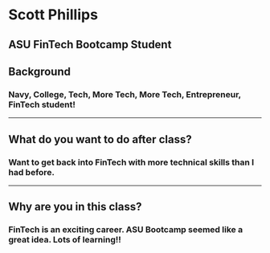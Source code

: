# Scott Phillips
## ASU FinTech Bootcamp Student  

## Background
### Navy, College, Tech, More Tech, More Tech, Entrepreneur, FinTech student!
---
## What do you want to do after class?
### Want to get back into FinTech with more technical skills than I had before. 
---
## Why are you in this class?
### FinTech is an exciting career.  ASU Bootcamp seemed like a great idea.  Lots of learning!!

[pic]: "https://www.dropbox.com/s/t3an6n8pkzivst3/Harris2019-110%20-%20Copy.jpg?dl=0"